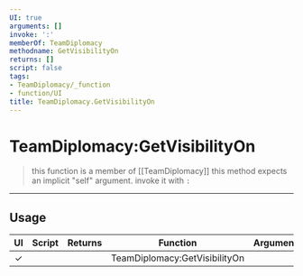 ```yaml
---
UI: true
arguments: []
invoke: ':'
memberOf: TeamDiplomacy
methodname: GetVisibilityOn
returns: []
script: false
tags:
- TeamDiplomacy/_function
- function/UI
title: TeamDiplomacy.GetVisibilityOn
---
```

# TeamDiplomacy:GetVisibilityOn
> this function is a member of [[TeamDiplomacy]]
> this method expects an implicit "self" argument. invoke it with `:`
-----
## Usage
|  UI | Script | Returns | Function | Arguments |
|:---:|:------:|-------:|:--------:|:---------|
|✓| ||TeamDiplomacy:GetVisibilityOn||
